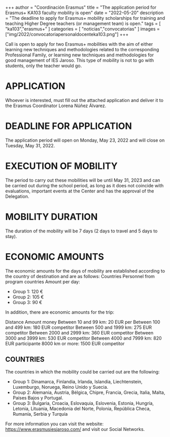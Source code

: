 +++
author = "Coordinación Erasmus"
title = "The application period for Erasmus+ KA103 faculty mobility is open"
date = "2022-05-20"
description = "The deadline to apply for Erasmus+ mobility scholarships for training and teaching Higher Degree teachers (or management team) is open."
tags = [
    "ka103","erasmus+"
]
categories = [
    "noticias","convocatorias"
]
images  = ["img/2022/convocatoriapersonaldocenteka103.png"]
+++

Call is open to apply for two Erasmus+ mobilities with the aim of either learning new techniques and methodologies related to the corresponding Professional Family, or learning new techniques and methodologies for good management of IES Jaroso. This type of mobility is not to go with students, only the teacher would go.

# APPLICATION  
Whoever is interested, must fill out the attached application and deliver it to the Erasmus Coordinator Lorena Núñez Álvarez.

# DEADLINE FOR APPLICATION  
The application period will open on Monday, May 23, 2022 and will close on Tuesday, May 31, 2022.

# EXECUTION OF MOBILITY   
The period to carry out these mobilities will be until May 31, 2023 and can be carried out during the school period, as long as it does not coincide with evaluations, important events at the Center and has the approval of the Delegation.

# MOBILITY DURATION  
The duration of the mobility will be 7 days (2 days to travel and 5 days to stay).

# ECONOMIC AMOUNTS
The economic amounts for the days of mobility are established according to the country of destination and are as follows:
Countries Personnel from program countries Amount per day:

- Group 1: 120 €
- Group 2: 105 €
- Group 3: 90 €

In addition, there are economic amounts for the trip:

Distance                    Amount money
Between 10 and 99 km:       20 EUR per 
Between 100 and 499 km:       180 EUR competitor
Between 500 and 1999 km:      275 EUR competitor
Between 2000 and 2999 km:     360 EUR competitor
Between 3000 and 3999 km:     530 EUR competitor
Between 4000 and 7999 km:     820 EUR participante
8000 km or more:            1500 EUR competitor

## COUNTRIES
The countries in which the mobility could be carried out are the following:
- Group 1: Dinamarca, Finlandia, Irlanda, Islandia, Liechtenstein, Luxemburgo, Noruega, Reino Unido y Suecia.
- Group 2: Alemania, Austria, Bélgica, Chipre, Francia, Grecia, Italia, Malta, Países Bajos y Portugal.
- Group 3: Bulgaria, Croacia, Eslovaquia, Eslovenia, Estonia, Hungría, Letonia, Lituania, Macedonia del Norte, Polonia, República Checa, Rumanía, Serbia y Turquía
    
For more information you can visit the website: https://www.erasmusiesjaroso.com/ and visit our Social Networks.

